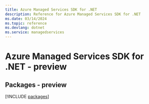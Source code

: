 ```yaml
---
title: Azure Managed Services SDK for .NET
description: Reference for Azure Managed Services SDK for .NET
ms.date: 03/14/2024
ms.topic: reference
ms.devlang: dotnet
ms.service: managedservices
---
```

# Azure Managed Services SDK for .NET - preview
## Packages - preview
[!INCLUDE [packages](managed-services-index.md)]